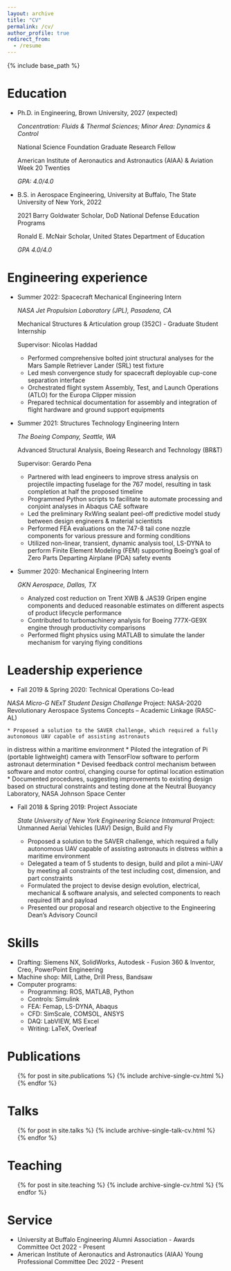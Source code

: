```yaml
---
layout: archive
title: "CV"
permalink: /cv/
author_profile: true
redirect_from:
  - /resume
---
```


{% include base_path %}


Education
======
* Ph.D. in Engineering, Brown University, 2027 (expected) 

  *Concentration: Fluids & Thermal Sciences; Minor Area: Dynamics & Control*
  
  National Science Foundation Graduate Research Fellow
  
  American Institute of Aeronautics and Astronautics (AIAA) & Aviation Week 20 Twenties
  
  *GPA: 4.0/4.0*
  
* B.S. in Aerospace Engineering, University at Buffalo, The State University of New York, 2022  
  
  2021 Barry Goldwater Scholar, DoD National Defense Education Programs
  
  Ronald E. McNair Scholar, United States Department of Education
  
  *GPA 4.0/4.0*

Engineering experience
======
* Summer 2022: Spacecraft Mechanical Engineering Intern

  *NASA Jet Propulsion Laboratory (JPL), Pasadena, CA*
  
  Mechanical Structures & Articulation group (352C) - Graduate Student Internship
  
  Supervisor: Nicolas Haddad

   * Performed comprehensive bolted joint structural analyses for the Mars Sample Retriever Lander (SRL) test fixture
   * Led mesh convergence study for spacecraft deployable cup-cone separation interface
   * Orchestrated flight system Assembly, Test, and Launch Operations (ATLO) for the Europa Clipper mission
   * Prepared technical documentation for assembly and integration of flight hardware and ground support equipments

* Summer 2021: Structures Technology Engineering Intern

  *The Boeing Company, Seattle, WA*
  
  Advanced Structural Analysis, Boeing Research and Technology (BR&T)
  
  Supervisor: Gerardo Pena
   
   * Partnered with lead engineers to improve stress analysis on projectile impacting fuselage for the 767 model, resulting 
in task completion at half the proposed timeline
   * Programmed Python scripts to facilitate to automate processing and conjoint analyses in Abaqus CAE software
   * Led the preliminary RxWing sealant peel-off predictive model study between design engineers & material scientists
   * Performed FEA evaluations on the 747-8 tail cone nozzle components for various pressure and forming conditions
   * Utilized non-linear, transient, dynamic analysis tool, LS-DYNA to perform Finite Element Modeling (FEM)
supporting Boeing’s goal of Zero Parts Departing Airplane (PDA) safety events 

* Summer 2020: Mechanical Engineering Intern

  *GKN Aerospace, Dallas, TX*
  
   * Analyzed cost reduction on Trent XWB & JAS39 Gripen engine components and deduced reasonable estimates on
different aspects of product lifecycle performance
   * Contributed to turbomachinery analysis for Boeing 777X-GE9X engine through productivity comparisons
   * Performed flight physics using MATLAB to simulate the lander mechanism for varying flying conditions 

Leadership experience
======
* Fall 2019 & Spring 2020: Technical Operations Co-lead

 *NASA Micro-G NExT Student Design Challenge*
 Project: NASA-2020 Revolutionary Aerospace Systems Concepts – Academic Linkage (RASC-AL) 
 
    * Proposed a solution to the SAVER challenge, which required a fully autonomous UAV capable of assisting astronauts 
in distress within a maritime environment
    * Piloted the integration of Pi (portable lightweight) camera with TensorFlow software to perform astronaut determination
    * Devised feedback control mechanism between software and motor control, changing course for optimal location estimation
    * Documented procedures, suggesting improvements to existing design based on structural constraints and testing done 
at the Neutral Buoyancy Laboratory, NASA Johnson Space Center
 
* Fall 2018 & Spring 2019: Project Associate

  *State University of New York Engineering Science Intramural*
  Project: Unmanned Aerial Vehicles (UAV) Design, Build and Fly
 
   * Proposed a solution to the SAVER challenge, which required a fully autonomous UAV capable of assisting astronauts 
in distress within a maritime environment
   * Delegated a team of 5 students to design, build and pilot a mini-UAV by meeting all constraints of the test including 
cost, dimension, and part constraints 
   * Formulated the project to devise design evolution, electrical, mechanical & software analysis, and selected 
components to reach required lift and payload 
   * Presented our proposal and research objective to the Engineering Dean’s Advisory Council

Skills
======
* Drafting: Siemens NX, SolidWorks, Autodesk - Fusion 360 & Inventor, Creo, PowerPoint Engineering
* Machine shop:  Mill, Lathe, Drill Press, Bandsaw
* Computer programs: 
  * Programming: ROS, MATLAB, Python
  * Controls: Simulink
  * FEA: Femap, LS-DYNA, Abaqus
  * CFD: SimScale, COMSOL, ANSYS
  * DAQ: LabVIEW, MS Excel
  * Writing: LaTeX, Overleaf

Publications
======
  <ul>{% for post in site.publications %}
    {% include archive-single-cv.html %}
  {% endfor %}</ul>
  
Talks
======
  <ul>{% for post in site.talks %}
    {% include archive-single-talk-cv.html %}
  {% endfor %}</ul>
  
Teaching
======
  <ul>{% for post in site.teaching %}
    {% include archive-single-cv.html %}
  {% endfor %}</ul>
  
Service 
======
* University at Buffalo Engineering Alumni Association - Awards Committee                  Oct 2022 - Present
* American Institute of Aeronautics and Astronautics (AIAA) Young Professional Committee   Dec 2022 - Present
